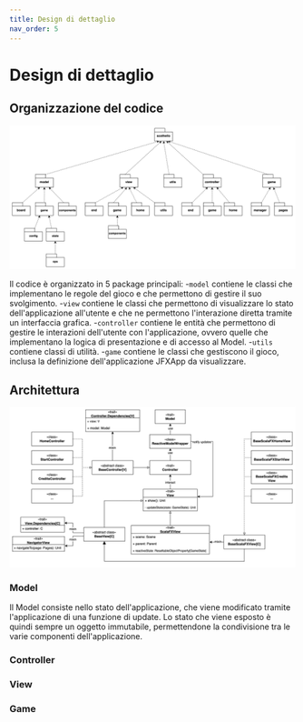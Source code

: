 ```yaml
---
title: Design di dettaglio
nav_order: 5
---
```


# Design di dettaglio

## Organizzazione del codice

![Packages](../img/04-design/packages.png)

Il codice è organizzato in 5 package principali:
-`model` contiene le classi che implementano le regole del gioco e che permettono di gestire il suo svolgimento.
-`view` contiene le classi che permettono di visualizzare lo stato dell'applicazione all'utente e che ne permettono l'interazione diretta tramite un interfaccia grafica.
-`controller` contiene le entità che permettono di gestire le interazioni dell'utente con l'applicazione, ovvero quelle che implementano la logica di presentazione e di accesso al Model.
-`utils` contiene classi di utilità.
-`game` contiene le classi che gestiscono il gioco, inclusa la definizione dell'applicazione JFXApp da visualizzare.

## Architettura

![Architettura MVC](../img/04-design/mvc.png)

### Model
Il Model consiste nello stato dell'applicazione, che viene modificato tramite l'applicazione di una funzione di update.
Lo stato che viene esposto è quindi sempre un oggetto immutabile, permettendone la condivisione tra le varie componenti dell'applicazione.

### Controller

### View

### Game